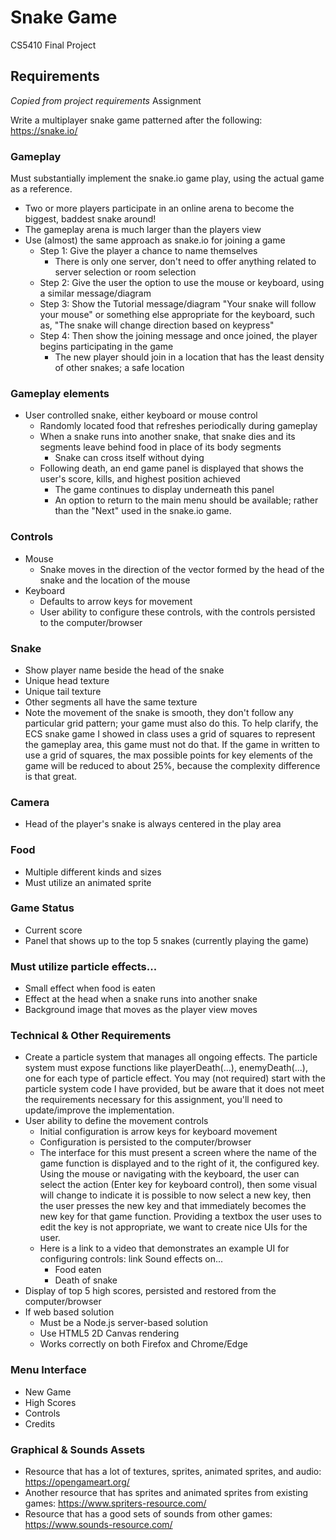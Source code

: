 # Snake Game
CS5410 Final Project

## Requirements
*Copied from project requirements*
Assignment

Write a multiplayer snake game patterned after the following: https://snake.io/


### Gameplay

Must substantially implement the snake.io game play, using the actual game as a reference.

+ Two or more players participate in an online arena to become the biggest, baddest snake around!
+ The gameplay arena is much larger than the players view
+ Use (almost) the same approach as snake.io for joining a game
    + Step 1: Give the player a chance to name themselves
        + There is only one server, don't need to offer anything related to server selection or room selection
    + Step 2: Give the user the option to use the mouse or keyboard, using a similar message/diagram
    + Step 3: Show the Tutorial message/diagram "Your snake will follow your mouse" or something else appropriate for the keyboard, such as, "The snake will change direction based on keypress"
    + Step 4: Then show the joining message and once joined, the player begins participating in the game
        + The new player should join in a location that has the least density of other snakes; a safe location
### Gameplay elements
+ User controlled snake, either keyboard or mouse control
    + Randomly located food that refreshes periodically during gameplay
    + When a snake runs into another snake, that snake dies and its segments leave behind food in place of its body segments
        + Snake can cross itself without dying
    + Following death, an end game panel is displayed that shows the user's score, kills, and highest position achieved
        + The game continues to display underneath this panel
        + An option to return to the main menu should be available; rather than the "Next" used in the snake.io game.
### Controls
+ Mouse
    + Snake moves in the direction of the vector formed by the head of the snake and the location of the mouse
+ Keyboard
    + Defaults to arrow keys for movement
    + User ability to configure these controls, with the controls persisted to the computer/browser
### Snake
+ Show player name beside the head of the snake
+ Unique head texture
+ Unique tail texture
+ Other segments all have the same texture
+ Note the movement of the snake is smooth, they don't follow any particular grid pattern; your game must also do this.  To help clarify, the ECS snake game I showed in class uses a grid of squares to represent the gameplay area, this game must not do that.  If the game in written to use a grid of squares, the max possible points for key elements of the game will be reduced to about 25%, because the complexity difference is that great.
### Camera
+ Head of the player's snake is always centered in the play area
### Food
+ Multiple different kinds and sizes
+ Must utilize an animated sprite
### Game Status
+ Current score
+ Panel that shows up to the top 5 snakes (currently playing the game)
### Must utilize particle effects...
+ Small effect when food is eaten
+ Effect at the head when a snake runs into another snake
+ Background image that moves as the player view moves

### Technical & Other Requirements

+ Create a particle system that manages all ongoing effects.  The particle system must expose functions like playerDeath(...), enemyDeath(...), one for each type of particle effect.  You may (not required) start with the particle system code I have provided, but be aware that it does not meet the requirements necessary for this assignment, you'll need to update/improve the implementation.
+ User ability to define the movement controls
    + Initial configuration is arrow keys for keyboard movement
    + Configuration is persisted to the computer/browser
    + The interface for this must present a screen where the name of the game function is displayed and to the right of it, the configured key. Using the mouse or navigating with the keyboard, the user can select the action (Enter key for keyboard control), then some visual will change to indicate it is possible to now select a new key, then the user presses the new key and that immediately becomes the new key for that game function.  Providing a textbox the user uses to edit the key is not appropriate, we want to create nice UIs for the user.
    + Here is a link to a video that demonstrates an example UI for configuring controls: link
    Sound effects on...
        + Food eaten
        + Death of snake
+ Display of top 5 high scores, persisted and restored from the computer/browser
+ If web based solution
    + Must be a Node.js server-based solution
    + Use HTML5 2D Canvas rendering
    + Works correctly on both Firefox and Chrome/Edge

### Menu Interface
+ New Game
+ High Scores
+ Controls
+ Credits


### Graphical & Sounds Assets

+ Resource that has a lot of textures, sprites, animated sprites, and audio: https://opengameart.org/ 
+ Another resource that has sprites and animated sprites from existing games: https://www.spriters-resource.com/
+ Resource that has a good sets of sounds from other games: https://www.sounds-resource.com/
